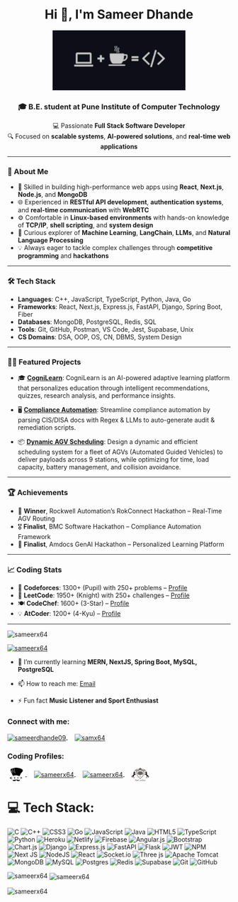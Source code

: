 <h1 align="center">Hi 👋, I'm Sameer Dhande</h1>

<p align="center">
  <img src="https://github.com/SameerX64/SameerX64/blob/main/image.png" alt="Your Alt Text" width="300"/>
</p>


<div align="center">

### 🎓 B.E. student at **Pune Institute of Computer Technology**  
💻 Passionate **Full Stack Software Developer**  
🔍 Focused on **scalable systems**, **AI-powered solutions**, and **real-time web applications**

</div>

---

### 🧠 About Me
- 🔧 Skilled in building high-performance web apps using **React**, **Next.js**, **Node.js**, and **MongoDB**
- 🌐 Experienced in **RESTful API development**, **authentication systems**, and **real-time communication** with **WebRTC**
- ⚙️ Comfortable in **Linux-based environments** with hands-on knowledge of **TCP/IP**, **shell scripting**, and **system design**
- 🧩 Curious explorer of **Machine Learning**, **LangChain**, **LLMs**, and **Natural Language Processing**
- 💡 Always eager to tackle complex challenges through **competitive programming** and **hackathons**

---

### 🛠️ Tech Stack
- **Languages**: C++, JavaScript, TypeScript, Python, Java, Go
- **Frameworks**: React, Next.js, Express.js, FastAPI, Django, Spring Boot, Fiber
- **Databases**: MongoDB, PostgreSQL, Redis, SQL
- **Tools**: Git, GitHub, Postman, VS Code, Jest, Supabase, Unix
- **CS Domains**: DSA, OOP, OS, CN, DBMS, System Design

---

### 🧑‍💻 Featured Projects
- 🎓 **[CogniLearn](https://github.com/SameerX64/CogniLearn)**: CogniLearn is an AI-powered adaptive learning platform that personalizes education through intelligent recommendations, quizzes, research analysis, and performance insights.
  
- 🖥️ **[Compliance Automation](https://github.com/SameerX64/Compliance-Automation)**: Streamline compliance automation by parsing CIS/DISA docs with Regex & LLMs to auto-generate audit & remediation scripts.
  
- 📦 **[Dynamic AGV Scheduling](https://github.com/SameerX64/Dynamic-AGV-Scheduling)**: Design a dynamic and efficient scheduling system for a fleet of AGVs (Automated Guided Vehicles) to deliver payloads across 9 stations, while optimizing for time, load capacity, battery management, and collision avoidance.

---

### 🏆 Achievements
- 🥇 **Winner**, Rockwell Automation’s RokConnect Hackathon – Real-Time AGV Routing
- 🎖️ **Finalist**, BMC Software Hackathon – Compliance Automation Framework
- 🧠 **Finalist**, Amdocs GenAI Hackathon – Personalized Learning Platform
  
---

### 📈 Coding Stats
- 🔢 **Codeforces**: 1300+ (Pupil) with 250+ problems – [Profile](https://codeforces.com/profile/SameerX64)
- 🧩 **LeetCode**: 1950+ (Knight) with 250+ challenges – [Profile](https://leetcode.com/u/SameerX64/)
- 🍽️ **CodeChef**: 1600+ (3-Star) – [Profile](https://www.codechef.com/users/sameerx64)
- 💡 **AtCoder**: 1200+ (4-Kyu) – [Profile](https://atcoder.jp/users/SameerX64)


---


<p align="left"> <img src="https://komarev.com/ghpvc/?username=sameerx64&label=Profile%20views&color=0e75b6&style=flat" alt="sameerx64" /> </p>

<p align="left"> <a href="https://github.com/ryo-ma/github-profile-trophy"><img src="https://github-profile-trophy.vercel.app/?username=sameerx64" alt="sameerx64" /></a> </p>

- 🌱 I’m currently learning **MERN, NextJS, Spring Boot, MySQL, PostgreSQL**

- 📫 How to reach me:
  [Email](mailto:dhande.sameer123@gmail.com)

- ⚡ Fun fact **Music Listener and Sport Enthusiast**

<h3 align="left">Connect with me:</h3>
<p align="left">
  <a href="https://twitter.com/sameerdhande09" target="_blank">
    <img align="center" src="https://raw.githubusercontent.com/rahuldkjain/github-profile-readme-generator/master/src/images/icons/Social/twitter.svg" alt="sameerdhande09" height="30" width="40" />
  </a>
  &nbsp;&nbsp;&nbsp;
  <a href="https://linkedin.com/in/sameerdhande123" target="_blank">
    <img align="center" src="https://raw.githubusercontent.com/rahuldkjain/github-profile-readme-generator/master/src/images/icons/Social/linked-in-alt.svg" alt="samx64" height="30" width="40" />
  </a>
</p>

<h3 align="left">Coding Profiles:</h3>
<p align="left">
  <a href="https://www.codechef.com/users/sameerx64" target="_blank">
    <img align="center" src="https://github.com/SameerX64/SameerX64/blob/main/codechef.png" alt="sameerx64" height="30" width="40" />
  </a>
  &nbsp;&nbsp;&nbsp;
  <a href="https://codeforces.com/profile/sameerx64" target="_blank">
    <img align="center" src="https://raw.githubusercontent.com/rahuldkjain/github-profile-readme-generator/master/src/images/icons/Social/codeforces.svg" alt="sameerx64" height="30" width="40" />
  </a>
  &nbsp;&nbsp;&nbsp;
  <a href="https://www.leetcode.com/sameerx64" target="_blank">
    <img align="center" src="https://raw.githubusercontent.com/rahuldkjain/github-profile-readme-generator/master/src/images/icons/Social/leet-code.svg" alt="sameerx64" height="30" width="40" />
  </a>
  &nbsp;&nbsp;&nbsp;
  <a href="https://atcoder.jp/users/SameerX64" target="_blank">
    <img align="center" src="https://github.com/SameerX64/SameerX64/blob/main/atcoder.png" alt="sameerx64" height="30" width="40" />
  </a>
</p>



# 💻 Tech Stack:
![C](https://img.shields.io/badge/c-%2300599C.svg?style=for-the-badge&logo=c&logoColor=white) ![C++](https://img.shields.io/badge/c++-%2300599C.svg?style=for-the-badge&logo=c%2B%2B&logoColor=white) ![CSS3](https://img.shields.io/badge/css3-%231572B6.svg?style=for-the-badge&logo=css3&logoColor=white) ![Go](https://img.shields.io/badge/go-%2300ADD8.svg?style=for-the-badge&logo=go&logoColor=white) ![JavaScript](https://img.shields.io/badge/javascript-%23323330.svg?style=for-the-badge&logo=javascript&logoColor=%23F7DF1E) ![Java](https://img.shields.io/badge/java-%23ED8B00.svg?style=for-the-badge&logo=openjdk&logoColor=white) ![HTML5](https://img.shields.io/badge/html5-%23E34F26.svg?style=for-the-badge&logo=html5&logoColor=white) ![TypeScript](https://img.shields.io/badge/typescript-%23007ACC.svg?style=for-the-badge&logo=typescript&logoColor=white) ![Python](https://img.shields.io/badge/python-3670A0?style=for-the-badge&logo=python&logoColor=ffdd54) ![Heroku](https://img.shields.io/badge/heroku-%23430098.svg?style=for-the-badge&logo=heroku&logoColor=white) ![Netlify](https://img.shields.io/badge/netlify-%23000000.svg?style=for-the-badge&logo=netlify&logoColor=#00C7B7) ![Firebase](https://img.shields.io/badge/firebase-%23039BE5.svg?style=for-the-badge&logo=firebase) ![Angular.js](https://img.shields.io/badge/angular.js-%23E23237.svg?style=for-the-badge&logo=angularjs&logoColor=white) ![Bootstrap](https://img.shields.io/badge/bootstrap-%238511FA.svg?style=for-the-badge&logo=bootstrap&logoColor=white) ![Chart.js](https://img.shields.io/badge/chart.js-F5788D.svg?style=for-the-badge&logo=chart.js&logoColor=white) ![Django](https://img.shields.io/badge/django-%23092E20.svg?style=for-the-badge&logo=django&logoColor=white) ![Express.js](https://img.shields.io/badge/express.js-%23404d59.svg?style=for-the-badge&logo=express&logoColor=%2361DAFB) ![FastAPI](https://img.shields.io/badge/FastAPI-005571?style=for-the-badge&logo=fastapi) ![Flask](https://img.shields.io/badge/flask-%23000.svg?style=for-the-badge&logo=flask&logoColor=white) ![JWT](https://img.shields.io/badge/JWT-black?style=for-the-badge&logo=JSON%20web%20tokens) ![NPM](https://img.shields.io/badge/NPM-%23CB3837.svg?style=for-the-badge&logo=npm&logoColor=white) ![Next JS](https://img.shields.io/badge/Next-black?style=for-the-badge&logo=next.js&logoColor=white) ![NodeJS](https://img.shields.io/badge/node.js-6DA55F?style=for-the-badge&logo=node.js&logoColor=white) ![React](https://img.shields.io/badge/react-%2320232a.svg?style=for-the-badge&logo=react&logoColor=%2361DAFB) ![Socket.io](https://img.shields.io/badge/Socket.io-black?style=for-the-badge&logo=socket.io&badgeColor=010101) ![Three js](https://img.shields.io/badge/threejs-black?style=for-the-badge&logo=three.js&logoColor=white) ![Apache Tomcat](https://img.shields.io/badge/apache%20tomcat-%23F8DC75.svg?style=for-the-badge&logo=apache-tomcat&logoColor=black) ![MongoDB](https://img.shields.io/badge/MongoDB-%234ea94b.svg?style=for-the-badge&logo=mongodb&logoColor=white) ![MySQL](https://img.shields.io/badge/mysql-4479A1.svg?style=for-the-badge&logo=mysql&logoColor=white) ![Postgres](https://img.shields.io/badge/postgres-%23316192.svg?style=for-the-badge&logo=postgresql&logoColor=white) ![Redis](https://img.shields.io/badge/redis-%23DD0031.svg?style=for-the-badge&logo=redis&logoColor=white) ![Supabase](https://img.shields.io/badge/Supabase-3ECF8E?style=for-the-badge&logo=supabase&logoColor=white) ![Git](https://img.shields.io/badge/git-%23F05033.svg?style=for-the-badge&logo=git&logoColor=white) ![GitHub](https://img.shields.io/badge/github-%23121011.svg?style=for-the-badge&logo=github&logoColor=white)

<p><img align="left" src="https://github-readme-stats.vercel.app/api/top-langs?username=sameerx64&show_icons=true&locale=en&layout=compact" alt="sameerx64" /></p>

<p>&nbsp;<img align="center" src="https://github-readme-stats.vercel.app/api?username=sameerx64&show_icons=true&locale=en" alt="sameerx64" /></p>

<p><img align="center" src="https://github-readme-streak-stats.herokuapp.com/?user=sameerx64&" alt="sameerx64" /></p>
